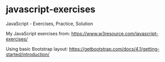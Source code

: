 # javascript-exercises

JavaScript - Exercises, Practice, Solution

My JavaScript exercises from:
https://www.w3resource.com/javascript-exercises/

Using basic Bootstrap layout:
https://getbootstrap.com/docs/4.1/getting-started/introduction/

